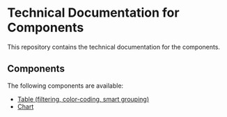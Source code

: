 # Technical Documentation for Components

This repository contains the technical documentation for the components.

## Components

The following components are available:

- [Table (filtering, color-coding, smart grouping)](https://github.com/YnP-ME/components-docs/tree/main/components/table.md)
- [Chart](https://github.com/YnP-ME/components-docs/tree/main/components/chart.md)
